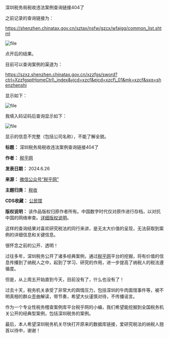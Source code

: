 深圳税务局税收违法案例查询链接404了


之前记录的查询链接为：


<https://shenzhen.chinatax.gov.cn/sztax/nsfw/gzcx/wfajgg/common_list.shtml>


![file](https://chinadigitaltimes.net/chinese/files/2024/06/image-1719392292486.png)


点开后的结果。 


目前可以查询案例的渠道为： 


<https://szxz.shenzhen.chinatax.gov.cn/xzzfgs/sword?ctrl=XzzfgsptHomeCtrl\_index&yjcd=xzcf&ejcd=xzcf\_01&mk=xzcf&sxq=shenzhenshi>


显示如下：


![file](https://chinadigitaltimes.net/chinese/files/2024/06/image-1719392305514.png)


我填入码证码后查询显示如下：


![file](https://chinadigitaltimes.net/chinese/files/2024/06/image-1719392316507.png)


显示的信息不完整（包括公司名称），不能了解全貌。 




**标题：** 深圳税务局税收违法案例查询链接404了  

**作者：** [税乎网](https://chinadigitaltimes.net/space/税乎网)  

**发表日期：** 2024.6.26  

**来源：** [微信公众号“税乎网”](https://web.archive.org/web/https://mp.weixin.qq.com/s/rcm_rdP-PchpRl5zhDszhg)  

**主题归类：** [税收](https://chinadigitaltimes.net/space/税收)  

**CDS收藏：** [公民馆](https://chinadigitaltimes.net/space/%E5%85%AC%E6%B0%91%E9%A6%86)  

**版权说明：** 该作品版权归原作者所有。中国数字时代仅对原作进行存档，以对抗中国的网络审查。[详细版权说明](https://chinadigitaltimes.net/chinese/copyright)。


这样的查询结果对喜欢研究税法的同行来讲，是无太大价值的呈现，无法获取到案例的详细信息和关键信息。 


很怀念之前的公开、透明！ 


过往多年，深圳税务公开了诸多经典案例，通过[税乎网](https://chinadigitaltimes.net/chinese/www.taxhu.com "税乎网")平台的挖掘，将有价值的信息传播到了纳税人之中，起到了学习、研究的作用，进一步提高了纳税人的税法遵循度。 


但是，从上周五开始直到今天，目前没有了，什么也没有了！


过去十天，税务机关承受了非常大的舆情压力，包括深圳的牛肉面馆事件等，被不明真相的群众歪曲解读，带节奏，希望大伙谨慎对待，不传播谣言。 


作为一个专业性税务稽查案例库平台税乎网的小编，我们希望能挖掘到全国税务机关公开的经典型案例，包括深圳税务的案例。


最后，本人希望深圳税务机关尽快打开原来的数据库链接，爱研究税法的纳税人翘首以待中，谢谢！

